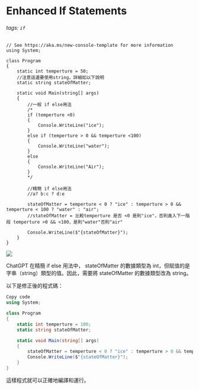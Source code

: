 # Enhanced If Statements
###### tags: `if`

```csharp=
// See https://aka.ms/new-console-template for more information
using System;

class Program
{
	static int temperture = 50;
    //注意這邊要使用string，詳細如以下說明
	static string stateOfMatter;

	static void Main(string[] args)
	{
		//一般 if else用法
		/*
		if (temperture <0)
		{
			Console.WriteLine("ice");
		}
		else if (temperture > 0 && temperture <100)
		{
			Console.WriteLine("water");
		}
		else
		{
            Console.WriteLine("Air");
        }
		*/

		//精簡 if else用法
        //a? b:c ? d:e

		stateOfMatter = temperture < 0 ? "ice" : temperture > 0 && temperture < 100 ? "water" : "air";
		//stateOfMatter = 比較temperture 是否 <0 是則"ice"，否則進入下一階段 temperture >0 && <100，是則"water"否則"air"

		Console.WriteLine($"{stateOfMatter}");
    }
}

```

![](https://i.imgur.com/JNA7BHf.png)

ChatGPT
在精簡 if else 用法中， stateOfMatter 的數據類型為 int，但賦值的是字串（string）類型的值。因此，需要將 stateOfMatter 的數據類型改為 string。

以下是修正後的程式碼：

```csharp
Copy code
using System;

class Program
{
    static int temperture = 100;
    static string stateOfMatter;

    static void Main(string[] args)
    {
        stateOfMatter = temperture < 0 ? "ice" : temperture > 0 && temperture < 100 ? "water" : "air";
        Console.WriteLine($"{stateOfMatter}");
    }
}
```
這樣程式就可以正確地編譯和運行。